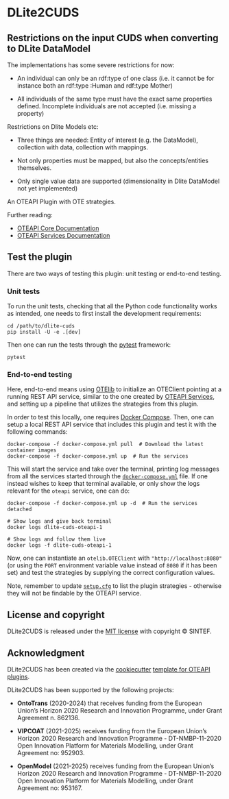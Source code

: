 # DLite2CUDS

## Restrictions on the input CUDS when converting to DLite DataModel

The implementations has some severe restrictions for now:

* An individual can only be an rdf:type of one class (i.e. it cannot be for instance both an rdf:type :Human and rdf:type Mother)

* All individuals of the same type must have the exact same properties defined. Incomplete individuals are not accepted (i.e. missing a property)

Restrictions on Dlite Models etc:

* Three things are needed: Entity of interest (e.g. the DataModel), collection with data, collection with mappings.

* Not only properties must be mapped, but also the concepts/entities themselves.

* Only single value data are supported (dimensionality in Dlite DataModel not yet implemented)


An OTEAPI Plugin with OTE strategies.

Further reading:

- [OTEAPI Core Documentation](https://emmc-asbl.github.io/oteapi-core)
- [OTEAPI Services Documentation](https://emmc-asbl.github.io/oteapi-services)

## Test the plugin

There are two ways of testing this plugin: unit testing or end-to-end testing.

### Unit tests

To run the unit tests, checking that all the Python code functionality works as intended, one needs to first install the development requirements:

```shell
cd /path/to/dlite-cuds
pip install -U -e .[dev]
```

Then one can run the tests through the [pytest](https://pytest.org) framework:

```shell
pytest
```

### End-to-end testing

Here, end-to-end means using [OTElib](https://github.com/EMMC-ASBL/otelib) to initialize an OTEClient pointing at a running REST API service, similar to the one created by [OTEAPI Services](https://github.com/EMMC-ASBL/oteapi-services), and setting up a pipeline that utilizes the strategies from this plugin.

In order to test this locally, one requires [Docker Compose](https://github.com/docker/compose).
Then, one can setup a local REST API service that includes this plugin and test it with the following commands:

```shell
docker-compose -f docker-compose.yml pull  # Download the latest container images
docker-compose -f docker-compose.yml up  # Run the services
```

This will start the service and take over the terminal, printing log messages from all the services started through the [`docker-compose.yml`](docker-compose.yml) file.
If one instead wishes to keep that terminal available, or only show the logs relevant for the `oteapi` service, one can do:

```shell
docker-compose -f docker-compose.yml up -d  # Run the services detached

# Show logs and give back terminal
docker logs dlite-cuds-oteapi-1

# Show logs and follow them live
docker logs -f dlite-cuds-oteapi-1
```

Now, one can instantiate an `otelib.OTEClient` with `"http://localhost:8080"` (or using the `PORT` environment variable value instead of `8080` if it has been set) and test the strategies by supplying the correct configuration values.

Note, remember to update [`setup.cfg`](setup.cfg) to list the plugin strategies - otherwise they will not be findable by the OTEAPI service.

## License and copyright

DLite2CUDS is released under the [MIT license](LICENSE) with copyright &copy; SINTEF.

## Acknowledgment

DLite2CUDS has been created via the [cookiecutter](https://cookiecutter.readthedocs.io/) [template for OTEAPI plugins](https://github.com/EMMC-ASBL/oteapi-plugin-template).

DLite2CUDS has been supported by the following projects:

- **OntoTrans** (2020-2024) that receives funding from the European Union’s Horizon 2020 Research and Innovation Programme, under Grant Agreement n. 862136.

- **VIPCOAT** (2021-2025) receives funding from the European Union’s Horizon 2020 Research and Innovation Programme - DT-NMBP-11-2020 Open Innovation Platform for Materials Modelling, under Grant Agreement no: 952903.

- **OpenModel** (2021-2025) receives funding from the European Union’s Horizon 2020 Research and Innovation Programme - DT-NMBP-11-2020 Open Innovation Platform for Materials Modelling, under Grant Agreement no: 953167.
